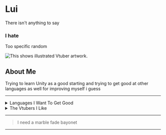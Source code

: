 # Lui
There isn't anything to say
### I hate
Too specific random

<picture>
 <source media="(prefers-color-scheme: dark)" srcset="https://github.com/luiyakumo/lui/blob/main/2.jpg?raw=true">
 <source media="(prefers-color-scheme: light)" srcset="https://github.com/luiyakumo/lui/blob/main/3.jpg?raw=true">
 <img alt="This shows illustrated Vtuber artwork." src="https://github.com/luiyakumo/lui/blob/main/1.jpg?raw=true">
</picture>

## About Me
<!-- So that's how we using // // in github like "<--" Idk it works weird -->
Trying to learn Unity as a good starting and trying to get good at other languages as well for improving myself i guess

------------------------------------
<details>
<summary>Languages I Want To Get Good</summary>

| Rank | I will try to learn |   
|-----:|---------------|             
|     1|C              |                 
|     2|Java           |                 
|     3|C#             |  

</details>
<details>
<summary>The Vtubers I Like</summary>

| Rank |My Favorite Vtubers |   
|-----:|---------------|             
|     1|Lui Takane     |                 
|     2|Hakos Baelz    |                 
|     3|Tokoyami Towa  |  

</details>

-----------------------------------

>I need a marble fade bayonet

-----------------------------------
